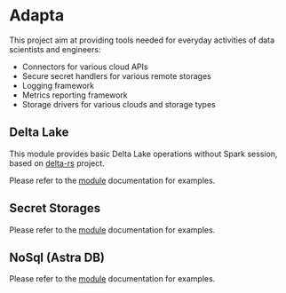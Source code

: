 # Adapta
This project aim at providing tools needed for everyday activities of data scientists and engineers:
- Connectors for various cloud APIs
- Secure secret handlers for various remote storages
- Logging framework
- Metrics reporting framework
- Storage drivers for various clouds and storage types

## Delta Lake

This module provides basic Delta Lake operations without Spark session, based on [delta-rs](https://github.com/delta-io/delta-rs) project.

Please refer to the [module](adapta/storage/delta_lake/README.md) documentation for examples.

## Secret Storages

Please refer to the [module](adapta/storage/secrets/README.md) documentation for examples.

## NoSql (Astra DB)

Please refer to the [module](adapta/storage/distributed_object_store/datastax_astra/README.md) documentation for examples.
